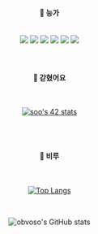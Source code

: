 <div align="center"> 
  
 <br/>
 <br/>
  
####  🤔 능가
  
 <br/>

<img src="https://img.shields.io/badge/React-61DAFB?style=for-the-badge&logo=React&logoColor=white"/>
<img src="https://img.shields.io/badge/ReactNative-00bfff?style=for-the-badge&logo=React&logoColor=white"/>
<img src="https://img.shields.io/badge/typescript-3178C6?style=for-the-badge&logo=typescript&logoColor=white"/>
<img src="https://img.shields.io/badge/JavaScript-F7DF1E?style=for-the-badge&logo=JavaScript&logoColor=white">
<img src="https://img.shields.io/badge/C-A8B9CC?style=for-the-badge&logo=C&logoColor=white">
<img src="https://img.shields.io/badge/C++-00599C?style=for-the-badge&logo=cplusplus&logoColor=white">
 
<br/>
<br/>
<br/>


#### 👯 갇혔어요

<br/>

[![soo's 42 stats](https://badge42.vercel.app/api/v2/cll5g971o006508mm482907tm/stats?cursusId=21&coalitionId=87)](https://profile.intra.42.fr/users/soo)

<br/>
<br/>

 
#### 🥺 비루

<br>

[![Top Langs](https://github-readme-stats.vercel.app/api/top-langs/?username=obvoso&layout=compact&theme=tokyonight)](https://github.com/obvoso/github-readme-stats)

<br>

![obvoso's GitHub stats](https://github-readme-stats.vercel.app/api?username=obvoso&show_icons=true&theme=tokyonight)
</div>

